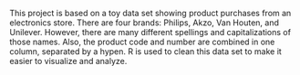 This project is based on a toy data set showing product purchases from an electronics store. There are four brands: Philips, Akzo, Van Houten, and Unilever. However, there are many different spellings and capitalizations of those names. Also, the product code and number are combined in one column, separated by a hypen. R is used to clean this data set to make it easier to visualize and analyze.

